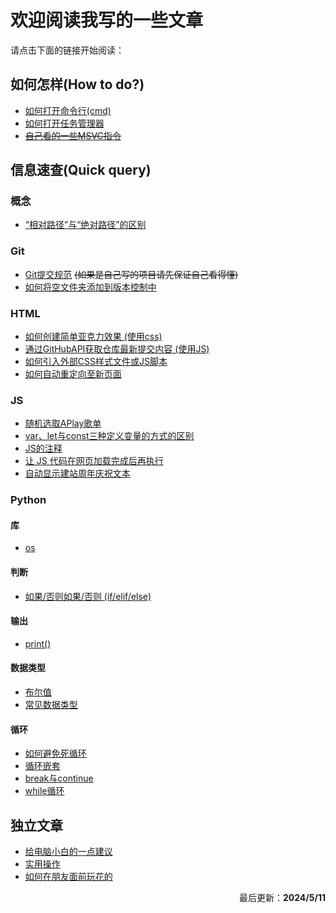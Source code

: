# 欢迎阅读我写的一些文章
请点击下面的链接开始阅读：

## 如何怎样(How to do?)
- [如何打开命令行(cmd)](https://duckduckstudio.github.io/yazicbs.github.io/Articles/Articles/Articles/如何怎样/如何打开命令提示符.html)
- [如何打开任务管理器](https://duckduckstudio.github.io/yazicbs.github.io/Articles/如何怎样/如何打开任务管理器.html)
- ~~[自己看的一些MSVC指令](https://duckduckstudio.github.io/yazicbs.github.io/Articles/Articles/如何怎样/MSVC部分指令)~~
            
## 信息速查(Quick query)
### 概念
- [“相对路径”与“绝对路径”的区别](https://duckduckstudio.github.io/yazicbs.github.io/Articles/Articles/信息速查/概念/“相对路径”与“绝对路径”的区别)

### Git
- [Git提交规范](https://duckduckstudio.github.io/yazicbs.github.io/Articles/Articles/信息速查/Git/Git提交规范) ~~(如果是自己写的项目请先保证自己看得懂)~~
- [如何将空文件夹添加到版本控制中](https://duckduckstudio.github.io/yazicbs.github.io/Articles/Articles/信息速查/Git/跟踪空文件夹)

### HTML
- [如何创建简单亚克力效果 (使用css)](https://duckduckstudio.github.io/yazicbs.github.io/Articles/Articles/信息速查/html/如何创建简单亚克力效果)
- [通过GitHubAPI获取仓库最新提交内容 (使用JS)](https://duckduckstudio.github.io/yazicbs.github.io/Articles/Articles/信息速查/html/通过GitHubAPI获取仓库最新提交内容)
- [如何引入外部CSS样式文件或JS脚本](https://duckduckstudio.github.io/yazicbs.github.io/Articles/Articles/信息速查/html/如何引入外部css或js)
- [如何自动重定向至新页面](https://duckduckstudio.github.io/yazicbs.github.io/Articles/Articles/信息速查/html/自动重定向)

### JS
- [随机选取APlay歌单](https://duckduckstudio.github.io/yazicbs.github.io/Articles/Articles/信息速查/JS/随机歌单)
- [var、let与const三种定义变量的方式的区别](https://duckduckstudio.github.io/yazicbs.github.io/Articles/Articles/信息速查/JS/var、let与const)
- [JS的注释](https://duckduckstudio.github.io/yazicbs.github.io/Articles/Articles/信息速查/JS/关于注释)
- [让 JS 代码在网页加载完成后再执行](https://duckduckstudio.github.io/yazicbs.github.io/Articles/Articles/信息速查/JS/加载完成后再执行)
- [自动显示建站周年庆祝文本](https://duckduckstudio.github.io/yazicbs.github.io/Articles/Articles/信息速查/JS/自动显示建站周年庆祝文本)

### Python
#### 库
- [os](https://duckduckstudio.github.io/yazicbs.github.io/Articles/Articles/信息速查/Python/库/os模块/index)

#### 判断
- [如果/否则如果/否则 (if/elif/else)](https://duckduckstudio.github.io/yazicbs.github.io/Articles/Articles/信息速查/Python/判断/if_elif_else)

#### 输出
- [print()](https://duckduckstudio.github.io/yazicbs.github.io/Articles/Articles/信息速查/Python/输出/print())

#### 数据类型
- [布尔值](https://duckduckstudio.github.io/yazicbs.github.io/Articles/Articles/信息速查/Python/数据类型/布尔值)
- [常见数据类型](https://duckduckstudio.github.io/yazicbs.github.io/Articles/Articles/信息速查/Python/数据类型/数据类型)

#### 循环
- [如何避免死循环](https://duckduckstudio.github.io/yazicbs.github.io/Articles/Articles/信息速查/Python/循环/如何避免死循环)
- [循环嵌套](https://duckduckstudio.github.io/yazicbs.github.io/Articles/Articles/信息速查/Python/循环/循环嵌套)
- [break与continue](https://duckduckstudio.github.io/yazicbs.github.io/Articles/Articles/信息速查/Python/循环/break与continue)
- [while循环](https://duckduckstudio.github.io/yazicbs.github.io/Articles/Articles/信息速查/Python/循环/while)
## 独立文章
- [给电脑小白的一点建议](https://duckduckstudio.github.io/yazicbs.github.io/Articles/Articles/给电脑小白的一点建议)
- [实用操作](https://duckduckstudio.github.io/yazicbs.github.io/Articles/Articles/实用操作)
- [如何在朋友面前玩花的](https://duckduckstudio.github.io/yazicbs.github.io/Articles/Articles/想玩花的可以看这篇)

<div style="text-align: right;">
    <p>最后更新：<strong>2024/5/11</strong></p>
</div>